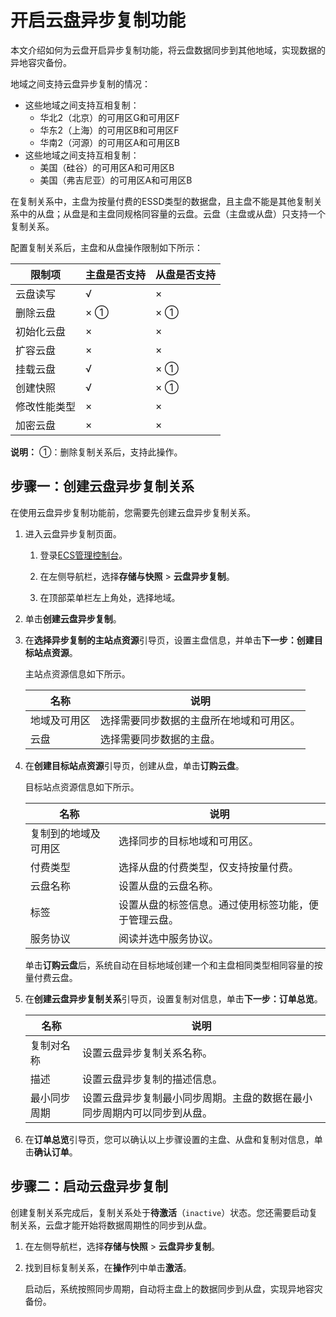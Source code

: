 # 开启云盘异步复制功能

本文介绍如何为云盘开启异步复制功能，将云盘数据同步到其他地域，实现数据的异地容灾备份。

地域之间支持云盘异步复制的情况：

-   这些地域之间支持互相复制：
    -   华北2（北京）的可用区G和可用区F
    -   华东2（上海）的可用区B和可用区F
    -   华南2（河源）的可用区A和可用区B
-   这些地域之间支持互相复制：
    -   美国（硅谷）的可用区A和可用区B
    -   美国（弗吉尼亚）的可用区A和可用区B

在复制关系中，主盘为按量付费的ESSD类型的数据盘，且主盘不能是其他复制关系中的从盘；从盘是和主盘同规格同容量的云盘。云盘（主盘或从盘）只支持一个复制关系。

配置复制关系后，主盘和从盘操作限制如下所示：

|限制项|主盘是否支持|从盘是否支持|
|---|------|------|
|云盘读写|√|×|
|删除云盘|× ①|× ①|
|初始化云盘|×|×|
|扩容云盘|×|×|
|挂载云盘|√|× ①|
|创建快照|√|× ①|
|修改性能类型|×|×|
|加密云盘|×|×|

**说明：** ①：删除复制关系后，支持此操作。

## 步骤一：创建云盘异步复制关系

在使用云盘异步复制功能前，您需要先创建云盘异步复制关系。

1.  进入云盘异步复制页面。

    1.  登录[ECS管理控制台](https://ecs.console.aliyun.com)。

    2.  在左侧导航栏，选择**存储与快照** \> **云盘异步复制**。

    3.  在顶部菜单栏左上角处，选择地域。

2.  单击**创建云盘异步复制**。

3.  在**选择异步复制的主站点资源**引导页，设置主盘信息，并单击**下一步：创建目标站点资源**。

    主站点资源信息如下所示。

    |名称|说明|
    |--|--|
    |地域及可用区|选择需要同步数据的主盘所在地域和可用区。|
    |云盘|选择需要同步数据的主盘。|

4.  在**创建目标站点资源**引导页，创建从盘，单击**订购云盘**。

    目标站点资源信息如下所示。

    |名称|说明|
    |--|--|
    |复制到的地域及可用区|选择同步的目标地域和可用区。|
    |付费类型|选择从盘的付费类型，仅支持按量付费。|
    |云盘名称|设置从盘的云盘名称。|
    |标签|设置从盘的标签信息。通过使用标签功能，便于管理云盘。|
    |服务协议|阅读并选中服务协议。|

    单击**订购云盘**后，系统自动在目标地域创建一个和主盘相同类型相同容量的按量付费云盘。

5.  在**创建云盘异步复制关系**引导页，设置复制对信息，单击**下一步：订单总览**。

    |名称|说明|
    |--|--|
    |复制对名称|设置云盘异步复制关系名称。|
    |描述|设置云盘异步复制的描述信息。|
    |最小同步周期|设置云盘异步复制最小同步周期。主盘的数据在最小同步周期内可以同步到从盘。|

6.  在**订单总览**引导页，您可以确认以上步骤设置的主盘、从盘和复制对信息，单击**确认订单**。


## 步骤二：启动云盘异步复制

创建复制关系完成后，复制关系处于**待激活**（`inactive`）状态。您还需要启动复制关系，云盘才能开始将数据周期性的同步到从盘。

1.  在左侧导航栏，选择**存储与快照** \> **云盘异步复制**。

2.  找到目标复制关系，在**操作**列中单击**激活**。

    启动后，系统按照同步周期，自动将主盘上的数据同步到从盘，实现异地容灾备份。


